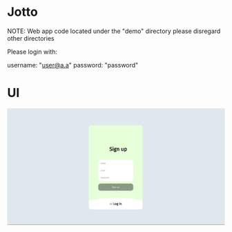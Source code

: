 # Jotto

NOTE: Web app code located under the "demo" directory please disregard other directories 

Please login with:

username: "user@a.a"
password: "password"


# UI
![Sign Up UI](https://github.com/daeunnpark/daeunnpark.github.io/blob/master/signup.png)
